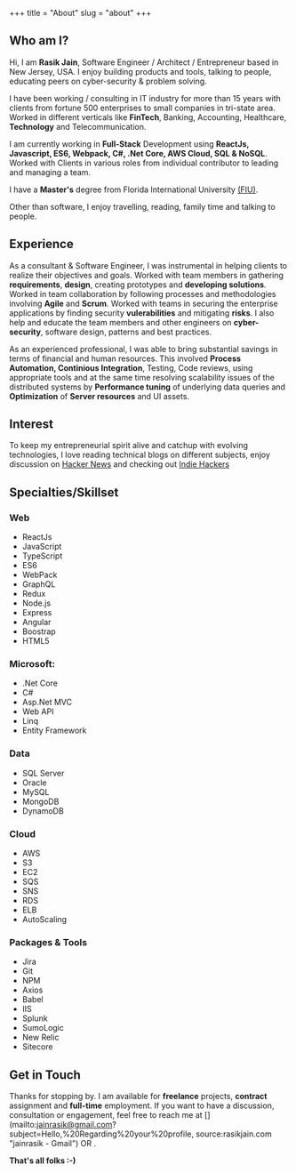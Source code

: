 +++
title = "About"
slug = "about"
+++
## Who am I?

Hi, I am <strong>Rasik Jain</strong>, Software Engineer / Architect / Entrepreneur based in New Jersey, USA. I enjoy building products and tools, talking to people, educating peers on cyber-security & problem solving.

I have been working / consulting in IT industry for more than 15 years with clients from fortune 500 enterprises to small companies in tri-state area. Worked in different verticals like **FinTech**, Banking, Accounting, Healthcare, **Technology**  and Telecommunication. 

I am currently working in **Full-Stack** Development using **ReactJs, Javascript, ES6, Webpack, C#, .Net Core, AWS Cloud, SQL & NoSQL**. Worked with Clients in various roles from individual contributor to leading and managing a team. 

I have a **Master's** degree from Florida International University [(FIU)](https://www.fiu.edu). 

Other than software, I enjoy travelling, reading, family time and talking to people.

## Experience
As a consultant & Software Engineer, I was instrumental in helping clients to realize their objectives and goals. Worked with team members in gathering **requirements**, **design**, creating prototypes and **developing solutions**. Worked in team collaboration by following processes and methodologies involving **Agile** and **Scrum**. Worked with teams in securing the enterprise applications by finding security **vulerabilities** and mitigating **risks**. I also help and educate the team members and other engineers on **cyber-security**, software design, patterns and best practices. 

As an experienced professional, I was able to bring substantial savings in terms of financial and human resources. This involved **Process Automation, Continious Integration**, Testing, Code reviews, using appropriate tools and at the same time resolving scalability issues of the distributed systems by **Performance tuning** of underlying data queries and **Optimization** of **Server resources** and UI assets.

## Interest

To keep my entrepreneurial spirit alive and catchup with evolving technologies, I love reading technical blogs on different subjects, enjoy discussion on [Hacker News](https://news.ycombinator.com) and checking out [Indie Hackers](https://www.indiehackers.com/)

## Specialties/Skillset

### Web
<div class="horizontalList">
    <ul>
        <li>ReactJs</li>
        <li>JavaScript</li>
        <li>TypeScript</li>
        <li>ES6</li>
        <li>WebPack</li>
        <li>GraphQL</li>
        <li>Redux</li>
        <li>Node.js</li>
        <li>Express</li>
        <li>Angular</li>
        <li>Boostrap</li>
        <li>HTML5</li>
    </ul>
</div>


### Microsoft: 
<div class="horizontalList">
    <ul>
        <li>.Net Core</li>
        <li>C#</li>
        <li>Asp.Net MVC</li>
        <li>Web API</li>
        <li>Linq</li>
        <li>Entity Framework</li>
    </ul>
</div>

### Data
<div class="horizontalList">
    <ul>
        <li>SQL Server</li>
        <li>Oracle</li>
        <li>MySQL</li>
        <li>MongoDB</li>
        <li>DynamoDB</li>
    </ul>
</div>

### Cloud
<div class="horizontalList">
    <ul>
        <li>AWS</li>
        <li>S3</li>
        <li>EC2</li>
        <li>SQS</li>
        <li>SNS</li>
        <li>RDS</li>
        <li>ELB</li>
        <li>AutoScaling</li>
    </ul>
</div>

### Packages & Tools
<div class="horizontalList">
    <ul>
        <li>Jira</li>
        <li>Git</li>
        <li>NPM</li>
        <li>Axios</li>
        <li>Babel</li>
        <li>IIS</li>
        <li>Splunk</li>
        <li>SumoLogic</li>
        <li>New Relic</li>
        <li>Sitecore</li>
    </ul>
</div>

## Get in Touch

Thanks for stopping by. I am available for **freelance** projects, **contract** assignment and **full-time** employment. If you want to have a discussion, consultation or engagement, feel free to reach me at [<i class="far fa-lg fa-envelope" style="color: #212121"></i>](mailto:jainrasik@gmail.com?subject=Hello,%20Regarding%20your%20profile, source:rasikjain.com "jainrasik - Gmail") OR [<i class="fab fa-lg fa-twitter" style="color: #212121"></i>](https://twitter.com/jainrasik "@jainrasik - Twitter").

**That's all folks :-)**